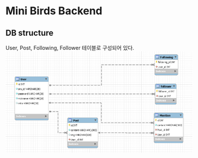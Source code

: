 Mini Birds Backend
==================
## DB structure
User, Post, Following, Follower 테이블로 구성되어 있다.
![db](./img/db.png)
